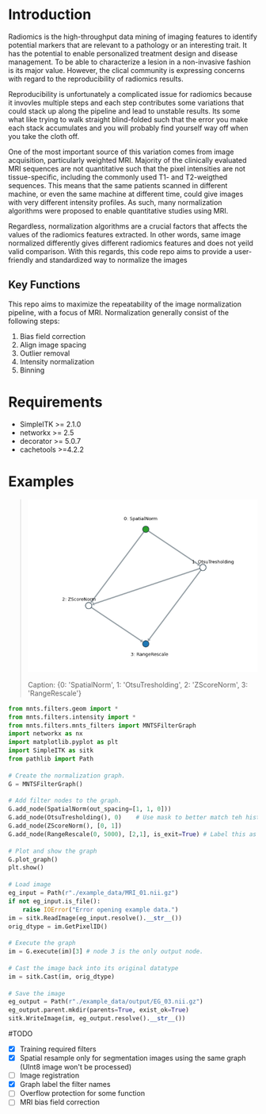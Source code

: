 # Introduction

Radiomics is the high-throughput data mining of imaging features to identify potential markers that are relevant to a
pathology or an interesting trait. It has the potential to enable personalized treatment design and disease management.
To be able to characterize a lesion in a non-invasive fashion is its major value. However, the clical community is expressing concerns with regard to the reproducibility of radiomics results. 

Reproducibility is unfortunately a complicated issue for radiomics because it invovles multiple steps and each step 
contributes some variations that could stack up along the pipeline and lead to unstable results. Its some what like 
trying to walk straight blind-folded such that the error you make each stack accumulates and you will probably find 
yourself way off when you take the cloth off.

One of the most important source of this variation comes from image acquisition, particularly weighted MRI. Majority of
the clinically evaluated MRI sequences are not quantitative such that the pixel intensities are not tissue-specific, 
including the commonly used T1- and T2-weigthed sequences. This means that the same patients scanned in different 
machine, or even the same machine at different time, could give images with very different intensity profiles. As such, many normalization algorithms were proposed to enable quantitative studies using MRI. 

Regardless, normalization algorithms are a crucial factors that affects the values of the radiomics features extracted. 
In other words, same image normalized differently gives different radiomics features and does not yeild valid 
comparison. With this regards, this code repo aims to provide a user-friendly and standardized way to normalize the 
images

## Key Functions

This repo aims to maximize the repeatability of the image normalization pipeline, with a focus of MRI. Normalization 
generally consist of the following steps:
1. Bias field correction
1. Align image spacing
1. Outlier removal   
1. Intensity normalization
1. Binning

# Requirements

- SimpleITK >= 2.1.0
- networkx >= 2.5
- decorator >= 5.0.7
- cachetools >=4.2.2

# Examples 

>![Graph](./img/03_graph.png)
>
>Caption: {0: 'SpatialNorm', 1: 'OtsuTresholding', 2: 'ZScoreNorm', 3: 'RangeRescale'}
```python
from mnts.filters.geom import *
from mnts.filters.intensity import *
from mnts.filters.mnts_filters import MNTSFilterGraph
import networkx as nx
import matplotlib.pyplot as plt
import SimpleITK as sitk
from pathlib import Path

# Create the normalization graph.
G = MNTSFilterGraph()

# Add filter nodes to the graph.
G.add_node(SpatialNorm(out_spacing=[1, 1, 0]))
G.add_node(OtsuTresholding(), 0)    # Use mask to better match teh histograms
G.add_node(ZScoreNorm(), [0, 1])
G.add_node(RangeRescale(0, 5000), [2,1], is_exit=True) # Label this as the output node

# Plot and show the graph
G.plot_graph()
plt.show()

# Load image
eg_input = Path(r"./example_data/MRI_01.nii.gz")
if not eg_input.is_file():
    raise IOError("Error opening example data.")
im = sitk.ReadImage(eg_input.resolve().__str__())
orig_dtype = im.GetPixelID()

# Execute the graph
im = G.execute(im)[3] # node 3 is the only output node.

# Cast the image back into its original datatype
im = sitk.Cast(im, orig_dtype)

# Save the image
eg_output = Path(r"./example_data/output/EG_03.nii.gz")
eg_output.parent.mkdir(parents=True, exist_ok=True)
sitk.WriteImage(im, eg_output.resolve().__str__())
```

#TODO

- [x] Training required filters
- [x] Spatial resample only for segmentation images using the same graph (UInt8 image won't be processed)
- [ ] Image registration 
- [x] Graph label the filter names
- [ ] Overflow protection for some function
- [ ] MRI bias field correction
